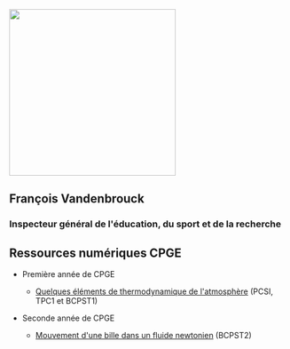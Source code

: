 <img src="https://user-images.githubusercontent.com/109895707/180656875-56e0673c-6106-4743-baaf-152b13083c69.jpg" width="300"/>

## François Vandenbrouck
### Inspecteur général de l'éducation, du sport et de la recherche

## Ressources numériques CPGE

- Première année de CPGE
  - [Quelques éléments de thermodynamique de l'atmosphère](atmosphere.ipynb) (PCSI, TPC1 et BCPST1)

- Seconde année de CPGE
  - [Mouvement d'une bille dans un fluide newtonien](mwt_bille_fluidenewtonien.md) (BCPST2)
